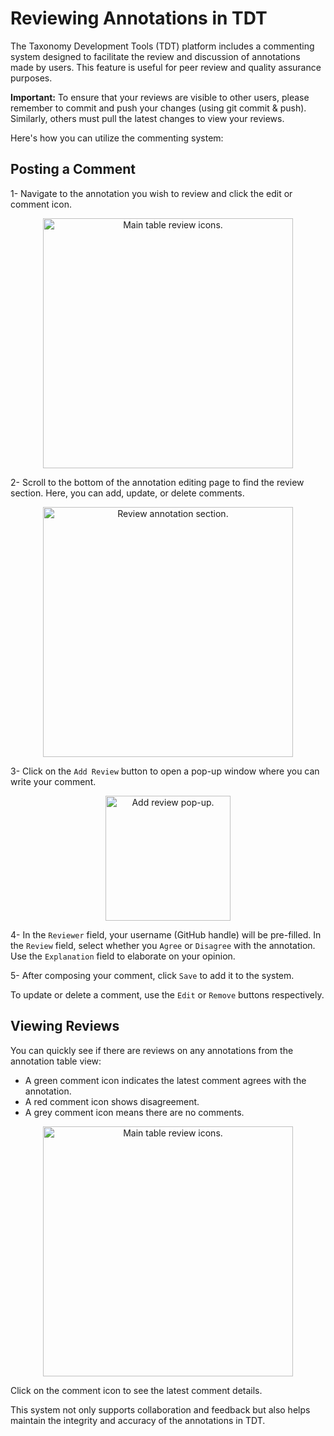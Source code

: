 # Reviewing Annotations in TDT

The Taxonomy Development Tools (TDT) platform includes a commenting system designed to facilitate the review and discussion of annotations made by users. This feature is useful for peer review and quality assurance purposes. 

**Important:** To ensure that your reviews are visible to other users, please remember to commit and push your changes (using git commit & push). Similarly, others must pull the latest changes to view your reviews.

Here's how you can utilize the commenting system:

## Posting a Comment

1- Navigate to the annotation you wish to review and click the edit or comment icon.

<p align="center">
    <img src="https://raw.githubusercontent.com/brain-bican/taxonomy-development-tools/main/docs/images/screenshots/review_main_table.png" alt="Main table review icons." width="400"/>
</p>

2- Scroll to the bottom of the annotation editing page to find the review section. Here, you can add, update, or delete comments.

<p align="center">
    <img src="https://raw.githubusercontent.com/brain-bican/taxonomy-development-tools/main/docs/images/screenshots/review_section.png" alt="Review annotation section." width="400"/>
</p>

3-  Click on the `Add Review` button to open a pop-up window where you can write your comment.

<p align="center">
    <img src="https://raw.githubusercontent.com/brain-bican/taxonomy-development-tools/main/docs/images/screenshots/review_add.png" alt="Add review pop-up." width="200"/>
</p>

4- In the `Reviewer` field, your username (GitHub handle) will be pre-filled. In the `Review` field, select whether you `Agree` or `Disagree` with the annotation. Use the `Explanation` field to elaborate on your opinion.

5- After composing your comment, click `Save` to add it to the system.

To update or delete a comment, use the `Edit` or `Remove` buttons respectively.

## Viewing Reviews 

You can quickly see if there are reviews on any annotations from the annotation table view:

* A green comment icon indicates the latest comment agrees with the annotation.
* A red comment icon shows disagreement.
* A grey comment icon means there are no comments.

<p align="center">
    <img src="https://raw.githubusercontent.com/brain-bican/taxonomy-development-tools/main/docs/images/screenshots/review_main_table.png" alt="Main table review icons." width="400"/>
</p>

Click on the comment icon to see the latest comment details.

This system not only supports collaboration and feedback but also helps maintain the integrity and accuracy of the annotations in TDT.